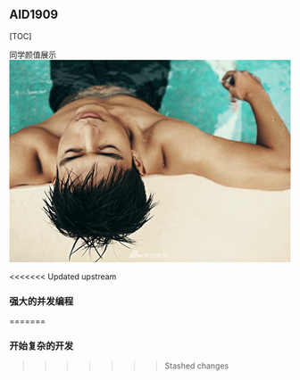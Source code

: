## AID1909

[TOC]

同学颜值展示
![](./timg.jpg)

<<<<<<< Updated upstream
### 强大的并发编程
=======

### 开始复杂的开发
>>>>>>> Stashed changes
